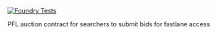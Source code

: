 [![Foundry Tests](https://github.com/Polygon-Fast-Lane/auction/actions/workflows/test.yml/badge.svg)](https://github.com/Polygon-Fast-Lane/auction/actions/workflows/test.yml)

PFL auction contract for searchers to submit bids for fastlane access